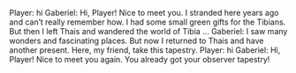 Player: hi
Gaberiel: Hi, Player! Nice to meet you. I stranded here years ago and can’t really remember how. I had some small green gifts for the Tibians. But then I left Thais and wandered the world of Tibia …
Gaberiel: I saw many wonders and fascinating places. But now I returned to Thais and have another present. Here, my friend, take this tapestry.
Player: hi
Gaberiel: Hi, Player! Nice to meet you again. You already got your observer tapestry!